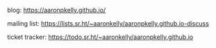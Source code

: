 blog: https://aaronpkelly.github.io/

mailing list: https://lists.sr.ht/~aaronkelly/aaronpkelly.github.io-discuss

ticket tracker: https://todo.sr.ht/~aaronkelly/aaronpkelly.github.io

